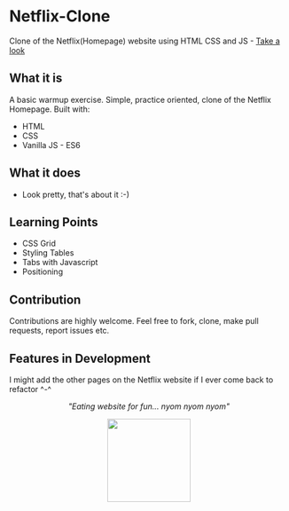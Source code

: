 # Netflix-Clone

Clone of the Netflix(Homepage) website using HTML CSS and JS - [Take a look](https://priyanshupaul08.github.io/Netflix-Clone/)

## What it is

A basic warmup exercise. Simple, practice oriented, clone of the Netflix Homepage. Built with:

- HTML
- CSS
- Vanilla JS - ES6

## What it does

- Look pretty, that's about it :-)

## Learning Points

- CSS Grid
- Styling Tables
- Tabs with Javascript
- Positioning

## Contribution

Contributions are highly welcome. Feel free to fork, clone, make pull requests, report issues etc.

## Features in Development

I might add the other pages on the Netflix website if I ever come back to refactor ^-^

_<p align="center">"Eating website for fun... nyom nyom nyom"</p>_

<div align="center" style="text-align:center; margin:auto;">
<img align="center" src="https://i.imgur.com/EgCvXyK.png" width="150"/>
</div>
